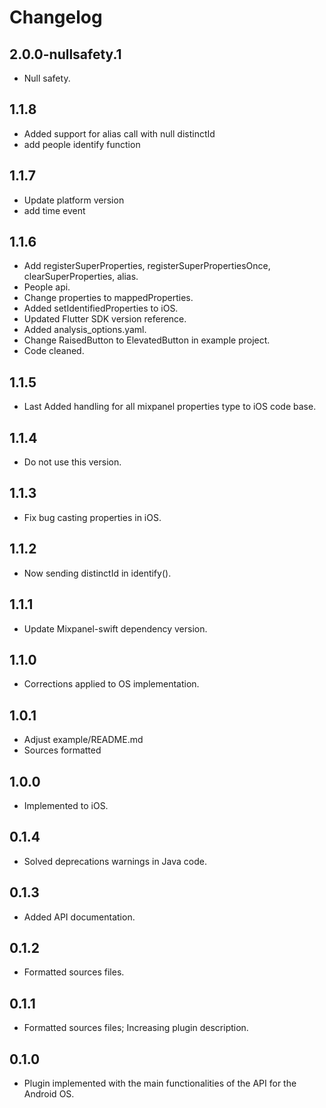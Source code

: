 # Changelog

## 2.0.0-nullsafety.1

* Null safety.

## 1.1.8

* Added support for alias call with null distinctId
* add people identify function

## 1.1.7

* Update platform version
* add time event

## 1.1.6

* Add registerSuperProperties, registerSuperPropertiesOnce, clearSuperProperties, alias.
* People api.
* Change properties to mappedProperties.
* Added setIdentifiedProperties to iOS.
* Updated Flutter SDK version reference.
* Added analysis_options.yaml.
* Change RaisedButton to ElevatedButton in example project.
* Code cleaned.

## 1.1.5

* Last Added handling for all mixpanel properties type to iOS code base.

## 1.1.4

* Do not use this version.

## 1.1.3

* Fix bug casting properties in iOS.

## 1.1.2

* Now sending distinctId in identify().

## 1.1.1

* Update Mixpanel-swift dependency version.

## 1.1.0

* Corrections applied to OS implementation.

## 1.0.1

* Adjust example/README.md
* Sources formatted

## 1.0.0

* Implemented to iOS.

## 0.1.4

* Solved deprecations warnings in Java code.

## 0.1.3

* Added API documentation.

## 0.1.2

* Formatted sources files.

## 0.1.1

* Formatted sources files; Increasing plugin description.

## 0.1.0

* Plugin implemented with the main functionalities of the API for the Android OS.
